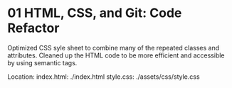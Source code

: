 # 01 HTML, CSS, and Git: Code Refactor

Optimized CSS syle sheet to combine many of the repeated classes and attributes. Cleaned up the HTML code to be more efficient and accessible by using semantic tags. 

Location: 
  index.html: ./index.html
  style.css: ./assets/css/style.css
